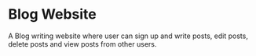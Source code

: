 # Blog Website

A Blog writing website where user can sign up and write posts, edit posts, delete posts and view posts from other users.
